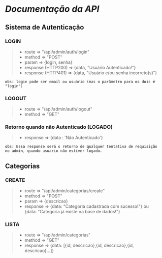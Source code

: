 # _Documentação da API_

## **Sistema de Autenticação**

### LOGIN

> - route => "/api/admin/auth/login"
> - method => "POST"
> - param => {login, senha}
> - response (HTTP200) => {data, "Usuário Autenticado!"}
> - response (HTTP401) => {data, "Usuário e/ou senha incorreto(s)"}

    obs: login pode ser email ou usuário (mas o parâmetro para os dois é "login")

### LOGOUT

> - route => "/api/admin/auth/logout"
> - method => "GET"

### Retorno quando não Autenticado (LOGADO)
		
> - response => {data : 'Não Autenticado'}

    obs: Essa response será o retorno de qualquer tentativa de requisição no admin, quando usuario não estiver logado.

## **Categorias**

### CREATE

> - route => "/api/admin/categorias/create"
> - method => "POST"
> - param => {descricao}
> - response => {data: "Categoria cadastrada com sucesso!"} ou {data: "Categoria já existe na base de dados!"}

### LISTA

> - route => "/api/admin/categorias"
> - method => "GET"
> - response => {data: [{id, descricao},{id, descricao},{id, descricao}...]}